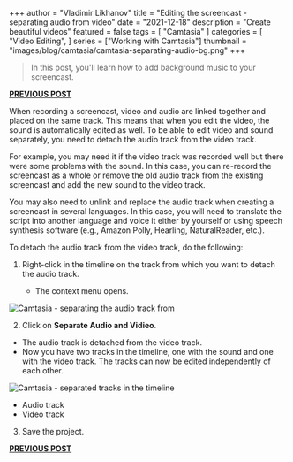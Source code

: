 +++
author = "Vladimir Likhanov"
title = "Editing the screencast - separating audio from video"
date = "2021-12-18"
description = "Create beautiful videos"
featured = false
tags = [
    "Camtasia"
]
categories = [
    "Video Editing",
]
series = ["Working with Camtasia"]
thumbnail = "images/blog/camtasia/camtasia-separating-audio-bg.png"
+++

> In this post, you'll learn how to add background music to your screencast.

[**PREVIOUS POST**](/post/camtasia-editing-screencast-adding-background-music/)

When recording a screencast, video and audio are linked together and placed on the same track. This means
that when you edit the video, the sound is automatically edited as well. To be able to edit video and sound
separately, you need to detach the audio track from the video track.

For example, you may need it if the video track was recorded well but there were some problems with the sound.
In this case, you can re-record the screencast as a whole or remove the old audio track from the existing screencast
and add the new sound to the video track.

You may also need to unlink and replace the audio track when creating a screencast in several languages. In this case,
you will need to translate the script into another language and voice it either by yourself or using speech synthesis
software (e.g., Amazon Polly, Hearling, NaturalReader, etc.).

To detach the audio track from the video track, do the following:

1. Right-click in the timeline on the track from which you want to detach the audio track.

    * The context menu opens.

![Camtasia - separating the audio track from](/images/blog/camtasia/camtasia-separating-audio-from-video.png)

2. Click on **Separate Audio and Vidieo**.

* The audio track is detached from the video track.
* Now you have two tracks in the timeline, one with the sound and one with the video track. The tracks can now be
    edited independently of each other.

![Camtasia - separated tracks in the timeline](/images/blog/camtasia/camtasia-two-tracks-in-timeline.png)

* Audio track
* Video track

3. Save the project.

[**PREVIOUS POST**](/post/camtasia-editing-screencast-adding-background-music/)